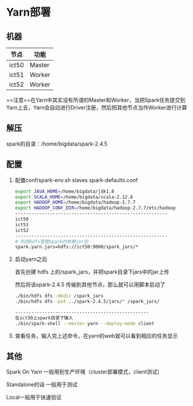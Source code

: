# Yarn部署

## 机器

| 节点  | 功能   |
| ----- | ------ |
| ict50 | Master |
| ict51 | Worker |
| ict52 | Worker |

==注意==在Yarn中其实没有所谓的Master和Worker，当把Spark任务提交到Yarn上去，Yarn会自动进行Driver注册，然后把其他节点当作Worker进行计算

## 解压

spark的目录：/home/bigdata/spark-2.4.5

## 配置

1. 配置conf/spark-env.sh slaves spark-defaults.conf

   ```sh
   export JAVA_HOME=/home/bigdata/jdk1.8
   export SCALA_HOME=/home/bigdata/scala-2.12.8
   export HADOOP_HOME=/home/bigdata/hadoop-2.7.7
   export HADOOP_CONF_DIR=/home/bigdata/hadoop-2.7.7/etc/hadoop
   ---------------------------------------------------------
   ict50
   ict51
   ict52
   ---------------------------------------------------------
   # 利用hdfs管理spark的依赖jar包
   spark.yarn.jars=hdfs://ict50:9000/spark_jars/*
   ```

2. 启动yarn之后 

   首先创建 hdfs 上的/spark_jars，并把spark目录下jars中的jar上传

   然后将该spark-2.4.5 传输到其他节点，那么就可以用脚本启动了

   ```sh
   ./bin/hdfs dfs -mkdir /spark_jars
   ./bin/hdfs dfs -put ../spark-2.4.5/jars/* /spark_jars/
   
   --------------------------------------------------
   在ict50上spark目录下输入
   ./bin/spark-shell --master yarn --deploy-mode client
   ```

3. 查看任务，输入完上述命令，在yarn的web就可以看到相应的任务显示

## 其他

Spark On Yarn 一般用到生产环境（cluster部署模式，client测试）

Standalone的话 一般用于测试 

Local一般用于快速验证

